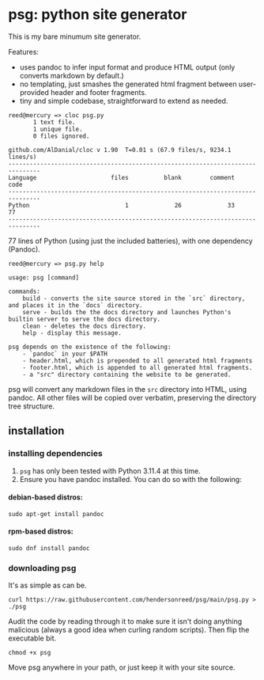 # psg: python site generator

This is my bare minumum site generator.

Features:

- uses pandoc to infer input format and produce HTML output (only converts markdown by default.)
- no templating, just smashes the generated html fragment between user-provided header and footer fragments.
- tiny and simple codebase, straightforward to extend as needed.


```
reed@mercury => cloc psg.py
       1 text file.
       1 unique file.
       0 files ignored.

github.com/AlDanial/cloc v 1.90  T=0.01 s (67.9 files/s, 9234.1 lines/s)
-------------------------------------------------------------------------------
Language                     files          blank        comment           code
-------------------------------------------------------------------------------
Python                           1             26             33             77
-------------------------------------------------------------------------------
```

77 lines of Python (using just the included batteries), with one dependency (Pandoc).

```
reed@mercury => psg.py help

usage: psg [command]

commands:
    build - converts the site source stored in the `src` directory, and places it in the `docs` directory.
    serve - builds the the docs directory and launches Python's builtin server to serve the docs directory.
    clean - deletes the docs directory.
    help - display this message.

psg depends on the existence of the following:
    - `pandoc` in your $PATH
    - header.html, which is prepended to all generated html fragments
    - footer.html, which is appended to all generated html fragments.
    - a "src" directory containing the website to be generated.
```

psg will convert any markdown files in the `src` directory into HTML, using pandoc. All other files will be copied over verbatim, preserving the directory tree structure.

## installation

### installing dependencies

1. `psg` has only been tested with Python 3.11.4 at this time.
2. Ensure you have pandoc installed. You can do so with the following:

#### debian-based distros:

```shell
sudo apt-get install pandoc
```

#### rpm-based distros:

```shell
sudo dnf install pandoc
```

### downloading psg

It's as simple as can be.

```shell
curl https://raw.githubusercontent.com/hendersonreed/psg/main/psg.py > ./psg
```

Audit the code by reading through it to make sure it isn't doing anything malicious (always a good idea when curling random scripts). Then flip the executable bit.

```
chmod +x psg
```

Move psg anywhere in your path, or just keep it with your site source.
